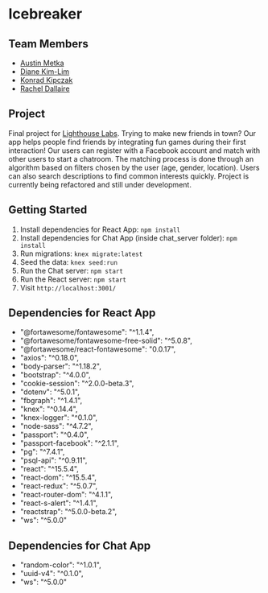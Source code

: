 # Icebreaker

## Team Members
- [Austin Metka](https://github.com/AugustGit)
- [Diane Kim-Lim](https://github.com/dkimlim)
- [Konrad Kipczak](https://github.com/surfman-k)
- [Rachel Dallaire](https://github.com/racheldallaire)

## Project

Final project for [Lighthouse Labs](https://github.com/lighthouse-labs). Trying to make new friends in town? Our app helps people find friends by integrating fun games during their first interaction! Our users can register with a Facebook account and match with other users to start a chatroom. The matching process is done through an algorithm based on filters chosen by the user (age, gender, location). Users can also search descriptions to find common interests quickly. Project is currently being refactored and still under development.

## Getting Started

1. Install dependencies for React App: `npm install`
2. Install dependencies for Chat App (inside chat_server folder): `npm install`
3. Run migrations: `knex migrate:latest`
4. Seed the data: `knex seed:run`
5. Run the Chat server: `npm start`
6. Run the React server: `npm start`
7. Visit `http://localhost:3001/`

## Dependencies for React App

- "@fortawesome/fontawesome": "^1.1.4",
- "@fortawesome/fontawesome-free-solid": "^5.0.8",
- "@fortawesome/react-fontawesome": "0.0.17",
- "axios": "^0.18.0",
- "body-parser": "^1.18.2",
- "bootstrap": "^4.0.0",
- "cookie-session": "^2.0.0-beta.3",
- "dotenv": "^5.0.1",
- "fbgraph": "^1.4.1",
- "knex": "^0.14.4",
- "knex-logger": "^0.1.0",
- "node-sass": "^4.7.2",
- "passport": "^0.4.0",
- "passport-facebook": "^2.1.1",
- "pg": "^7.4.1",
- "psql-api": "^0.9.11",
- "react": "^15.5.4",
- "react-dom": "^15.5.4",
- "react-redux": "^5.0.7",
- "react-router-dom": "^4.1.1",
- "react-s-alert": "^1.4.1",
- "reactstrap": "^5.0.0-beta.2",
- "ws": "^5.0.0"


## Dependencies for Chat App

-  "random-color": "^1.0.1",
-  "uuid-v4": "^0.1.0",
-  "ws": "^5.0.0"
